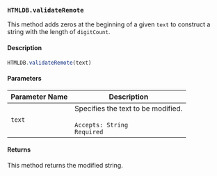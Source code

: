 ### `HTMLDB.validateRemote`

This method adds zeros at the beginning of a given `text` to construct a string with the length of `digitCount`.

#### Description

```javascript
HTMLDB.validateRemote(text)
```

#### Parameters

| Parameter Name             | Description                               |
| -------------------------- | ----------------------------------------- |
| `text` | Specifies the text to be modified.<br><br>`Accepts: String`<br>`Required` |

#### Returns

This method returns the modified string.
